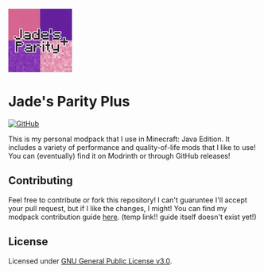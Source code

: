 ![Jade's Parity Plus Icon](https://github.com/jadelily18/jades-parity-plus/blob/master/icon.png)

# Jade's Parity Plus
[![GitHub](https://img.shields.io/github/license/jadelily18/jades-parity-plus?style=flat-square)](https://github.com/jadelily18/jades-parity-plus/blob/master/LICENSE)

This is my personal modpack that I use in Minecraft: Java Edition. It includes a variety of performance and quality-of-life mods that I like to use! You can (eventually) find it on Modrinth or through GitHub releases!

## Contributing
Feel free to contribute or fork this repository! I can't guaruntee I'll accept your pull request, but if I like the changes, I might! You can find my modpack contribution guide [here](https://docs.lilydev.com). (temp link!! guide itself doesn't exist yet!)

## License
Licensed under [GNU General Public License v3.0](https://github.com/jadelily18/jades-parity-plus/blob/master/LICENSE).
